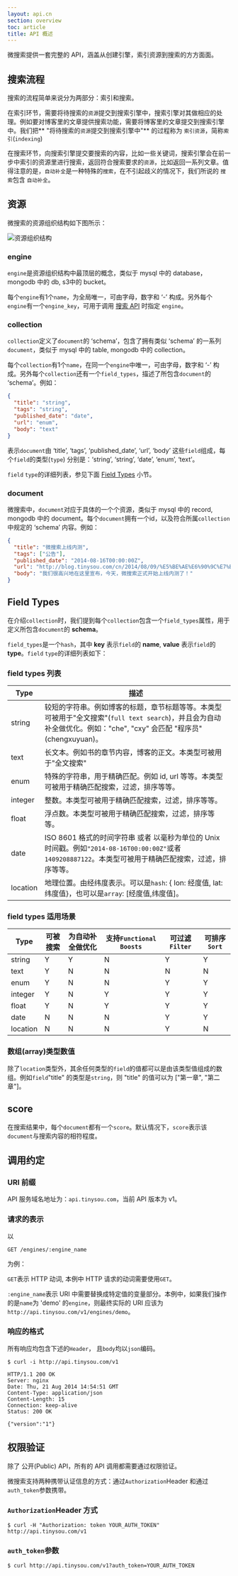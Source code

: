 ```yaml
---
layout: api.cn
section: overview
toc: article
title: API 概述
---
```


微搜索提供一套完整的 API，涵盖从创建引擎，索引资源到搜索的方方面面。

## 搜索流程

搜索的流程简单来说分为两部分：索引和搜索。

在索引环节，需要将待搜索的`资源`提交到搜索引擎中，搜索引擎对其做相应的处理。例如要对博客里的文章提供搜索功能，需要将博客里的文章提交到搜索引擎中。我们把** "将待搜索的`资源`提交到搜索引擎中"** 的过程称为 `索引资源`，简称`索引`(`indexing`)

在搜索环节，向搜索引擎提交要搜索的内容，比如一些关键词，搜索引擎会在前一步中索引的资源里进行搜索，返回符合搜索要求的`资源`，比如返回一系列文章。值得注意的是，`自动补全`是一种特殊的`搜索`，在不引起歧义的情况下，我们所说的 `搜索`包含 `自动补全`。

## 资源

微搜索的资源组织结构如下图所示：

![资源组织结构][resource_structure]

### engine

`engine`是资源组织结构中最顶层的概念，类似于 mysql 中的 database，mongodb 中的 db, s3中的 bucket。

每个`engine`有1个`name`，为全局唯一，可由字母，数字和 ‘-’ 构成。另外每个`engine`有一个`engine_key`，可用于调用 [搜索 API][search_api] 时指定 `engine`。

### collection

`collection`定义了`document`的 ‘schema’，包含了拥有类似 ‘schema’ 的一系列`document`，类似于 mysql 中的 table, mongodb 中的 collection。

每个`collection`有1个`name`，在同一个`engine`中唯一，可由字母，数字和 ‘-’ 构成。另外每个`collection`还有一个`field_types`，描述了所包含`document`的 ‘schema’。例如：

```json
{
  "title": "string",
  "tags": "string",
  "published_date": "date",
  "url": "enum",
  "body": "text"
}
```

表示`document`由 ‘title’, ‘tags’, ‘published_date’, ‘url’, ‘body’ 这些`field`组成，每个`field`的类型(`type`) 分别是：‘string’, ‘string’, ‘date’, ‘enum’, ‘text’。

`field` `type`的详细列表，参见下面 [Field Types][field_types] 小节。

### document

微搜索中，`document`对应于具体的一个个资源，类似于 mysql 中的 record, mongodb 中的 document。每个`document`拥有一个id，以及符合所属`collection`中规定的 ‘schema’ 内容。例如：

```json
{
  "title": "微搜索上线内测",
  "tags": ["公告"],
  "published_date": "2014-08-16T00:00:00Z",
  "url": "http://blog.tinysou.com/cn/2014/08/09/%E5%BE%AE%E6%90%9C%E7%B4%A2%E4%B8%8A%E7%BA%BF%E5%86%85%E6%B5%8B.html",
  "body": "我们很高兴地在这里宣布，今天，微搜索正式开始上线内测了！"
}
```


## Field Types

在介绍`collection`时，我们提到每个`collection`包含一个`field_types`属性，用于定义所包含`document`的 **schema**。

`field_types`是一个`hash`，其中 **key** 表示`field`的 **name**, **value** 表示`field`的 **type**。`field` `type`的详细列表如下：

### field types 列表

| Type | 描述 |
| ------- | ------ |
| string  | 较短的字符串。例如博客的标题，章节标题等等。本类型可被用于"全文搜索"(`full text search`)，并且会为自动补全做优化。例如："che", "cxy" 会匹配 "程序员"(chengxuyuan)。 |
| text    | 长文本。例如书的章节内容，博客的正文。本类型可被用于"全文搜索" |
| enum    | 特殊的字符串，用于精确匹配。例如 id, url 等等。本类型可被用于精确匹配搜索，过滤，排序等等。 |
| integer | 整数。本类型可被用于精确匹配搜索，过滤，排序等等。 |
| float   | 浮点数。本类型可被用于精确匹配搜索，过滤，排序等等。 |
| date    | ISO 8601 格式的时间字符串 或者 以毫秒为单位的 Unix 时间戳。例如`"2014-08-16T00:00:00Z"`或者`1409208887122`。本类型可被用于精确匹配搜索，过滤，排序等等。 |
| location| 地理位置。由经纬度表示。可以是`hash`: { lon: 经度值, lat: 纬度值}，也可以是`array`: [经度值,纬度值]。 |

### field types 适用场景

| Type       | 可被搜索    | 为自动补全做优化 |  支持`Functional Boosts`|可过滤`Filter`| 可排序`Sort`|
| ---------- | ------ | ----------------- | ------------------------ | ----------- | --------------- |
| string    | Y | Y | N | Y | Y |
| text      | Y | N | N | N | N |
| enum      | Y | N | N | Y | Y |
| integer   | Y | N | Y | Y | Y |
| float     | Y | N | Y | Y | Y |
| date      | N | N | N | Y | Y |
| location  | N | N | N | Y | N |

### 数组(array)类型数值

除了`location`类型外，其余任何类型的`field`的值都可以是由该类型值组成的数组。例如`field`"title" 的类型是`string`，则 "title" 的值可以为 ["第一章", "第二章"]。

## score

在搜索结果中，每个`document`都有一个`score`。默认情况下，`score`表示该`document`与搜索内容的相符程度。

## 调用约定

### URI 前缀

API 服务域名地址为：`api.tinysou.com`，当前 API 版本为 v1。

### 请求的表示

以

```
GET /engines/:engine_name
```

为例：

`GET`表示 HTTP 动词, 本例中 HTTP 请求的动词需要使用`GET`。

`:engine_name`表示 URI 中需要替换成特定值的变量部分。本例中，如果我们操作的是`name`为 'demo' 的`engine`，则最终实际的 URI 应该为`http://api.tinysou.com/v1/engines/demo`。

### 响应的格式

所有响应均包含下述的`Header`， 且`body`均以`json`编码。

```
$ curl -i http://api.tinysou.com/v1

HTTP/1.1 200 OK
Server: nginx
Date: Thu, 21 Aug 2014 14:54:51 GMT
Content-Type: application/json
Content-Length: 15
Connection: keep-alive
Status: 200 OK

{"version":"1"}
```

## 权限验证

除了 公开(Public) API，所有的 API 调用都需要通过权限验证。

微搜索支持两种携带认证信息的方式：通过`Authorization`Header 和通过`auth_token`参数携带。

### `Authorization`Header 方式

```
$ curl -H "Authorization: token YOUR_AUTH_TOKEN" http://api.tinysou.com/v1
```

### `auth_token`参数

```
$ curl http://api.tinysou.com/v1?auth_token=YOUR_AUTH_TOKEN
```

[resource_structure]:/images/resource_structure.png
[field_types]:/v1/overview.html#3-Field-Types
[search_api]:/v1/searching.html
